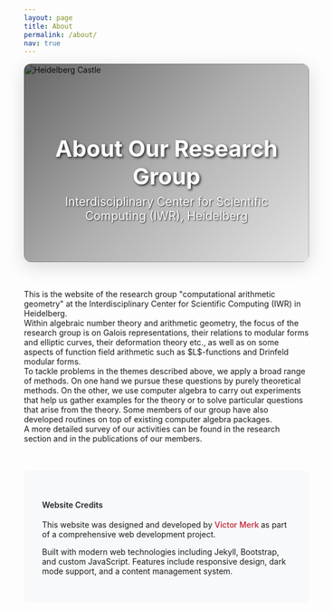 ```yaml
---
layout: page
title: About
permalink: /about/
nav: true
---
```


<div class="about-hero mb-5">
  <img src="{{ site.baseurl }}/assets/img/heidelberg_castle.jpg" alt="Heidelberg Castle" class="about-hero-image">
  <div class="about-hero-overlay">
    <div class="about-hero-content">
      <h1 class="about-hero-title">About Our Research Group</h1>
      <p class="about-hero-subtitle">Interdisciplinary Center for Scientific Computing (IWR), Heidelberg</p>
    </div>
  </div>
</div>

<style>
.about-hero {
  position: relative;
  width: 100%;
  height: 350px;
  overflow: hidden;
  border-radius: 12px;
  box-shadow: 0 8px 32px rgba(0,0,0,0.15);
  margin-bottom: 3rem;
}

.about-hero-image {
  width: 100%;
  height: 100%;
  object-fit: cover;
  object-position: center;
}

.about-hero-overlay {
  position: absolute;
  top: 0;
  left: 0;
  right: 0;
  bottom: 0;
  background: linear-gradient(135deg, rgba(0,0,0,0.6) 0%, rgba(0,0,0,0.3) 50%, rgba(0,0,0,0.1) 100%);
  display: flex;
  align-items: center;
  justify-content: center;
}

.about-hero-content {
  text-align: center;
  color: white;
  padding: 2rem;
}

.about-hero-title {
  font-size: 2.5rem;
  font-weight: 700;
  margin-bottom: 0.5rem;
  text-shadow: 2px 2px 4px rgba(0,0,0,0.8);
}

.about-hero-subtitle {
  font-size: 1.3rem;
  font-weight: 400;
  margin: 0;
  text-shadow: 1px 1px 2px rgba(0,0,0,0.8);
}

@media (max-width: 768px) {
  .about-hero {
    height: 250px;
  }
  
  .about-hero-title {
    font-size: 2rem;
  }
  
  .about-hero-subtitle {
    font-size: 1.1rem;
  }
}
</style>

<div class="translatable-content" data-translation-key="about.description">
  This is the website of the research group "computational arithmetic geometry" at the Interdisciplinary Center for Scientific Computing (IWR) in Heidelberg.
</div>

<div class="translatable-content" data-translation-key="about.content">
  Within algebraic number theory and arithmetic geometry, the focus of the research group is on Galois representations, their relations to modular forms and elliptic curves, their deformation theory etc., as well as on some aspects of function field arithmetic such as $L$-functions and Drinfeld modular forms.
</div>

<div class="translatable-content" data-translation-key="about.methods">
  To tackle problems in the themes described above, we apply a broad range of methods. On one hand we pursue these questions by purely theoretical methods. On the other, we use computer algebra to carry out experiments that help us gather examples for the theory or to solve particular questions that arise from the theory. Some members of our group have also developed routines on top of existing computer algebra packages.
</div>

<div class="translatable-content" data-translation-key="about.more_info">
  A more detailed survey of our activities can be found in the research section and in the publications of our members.
</div>

<!-- Website Credits Section -->
<div class="website-credits-section mt-5 pt-4 border-top">
  <div class="row">
    <div class="col-md-8 mx-auto">
      <h4 class="text-center mb-3">Website Credits</h4>
      <div class="credits-content text-center">
        <p class="text-muted mb-2">
          This website was designed and developed by 
          <a href="https://github.com/VictorMerk" target="_blank" rel="noopener" class="creator-link">
            Victor Merk
          </a>
          as part of a comprehensive web development project.
        </p>
        <p class="text-muted small">
          Built with modern web technologies including Jekyll, Bootstrap, and custom JavaScript. 
          Features include responsive design, dark mode support, and a content management system.
        </p>
      </div>
    </div>
  </div>
</div>

<style>
.website-credits-section {
  background: var(--bg-secondary, #f8f9fa);
  border-radius: 8px;
  padding: 2rem;
  margin-top: 3rem;
}

.website-credits-section h4 {
  color: var(--text-primary, #212529);
  font-weight: 600;
}

.credits-content .creator-link {
  color: var(--link-color, #C22032);
  text-decoration: none;
  font-weight: 500;
  transition: all 0.2s ease;
}

.credits-content .creator-link:hover {
  color: var(--link-hover, #991B1B);
  text-decoration: underline;
}

/* Dark mode styles */
[data-theme="dark"] .website-credits-section,
body.dark-mode .website-credits-section {
  background: var(--bg-secondary, #1a1a1a);
  border-color: var(--border-color, #374151);
}

[data-theme="dark"] .website-credits-section h4,
body.dark-mode .website-credits-section h4 {
  color: var(--text-primary, #FFFFFF);
}

[data-theme="dark"] .credits-content .creator-link,
body.dark-mode .credits-content .creator-link {
  color: var(--link-color, #FF6B6B);
}

[data-theme="dark"] .credits-content .creator-link:hover,
body.dark-mode .credits-content .creator-link:hover {
  color: var(--link-hover, #FF5252);
}
</style>

 